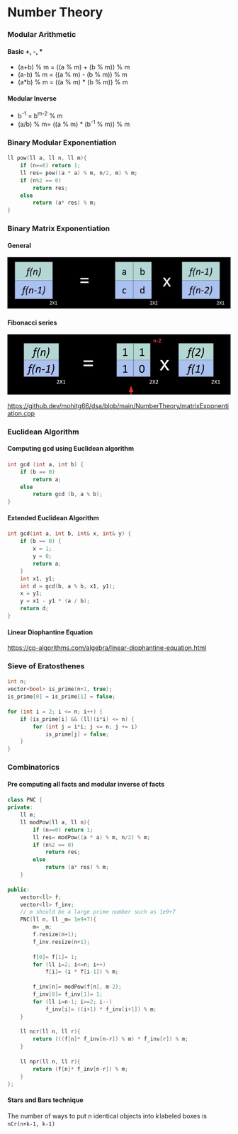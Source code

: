 # Number Theory

### Modular Arithmetic
#### Basic +, -, *
- (a+b) % m = ((a % m) + (b % m)) % m
- (a-b) % m = ((a % m) - (b % m)) % m
- (a*b) % m = ((a % m) * (b % m)) % m
#### Modular Inverse
- b<sup>-1</sup> = b<sup>m-2</sup> % m
- (a/b) % m=  ((a % m) * (b<sup>-1</sup> % m)) % m

### Binary Modular Exponentiation
``` c++
ll pow(ll a, ll n, ll m){
    if (n==0) return 1;
    ll res= pow((a * a) % m, n/2, m) % m;
    if (n%2 == 0)
        return res;
    else
        return (a* res) % m;
}
```

### Binary Matrix Exponentiation
#### General
![image1](images/matrixExponentiation1.png)
#### Fibonacci series
![image2](images/matrixExponentiation2.png)

<!-- link to matrixExponentiation.cpp -->
https://github.dev/mohitg66/dsa/blob/main/NumberTheory/matrixExponentiation.cpp

### Euclidean Algorithm
#### Computing gcd using Euclidean algorithm
``` c++
int gcd (int a, int b) {
    if (b == 0)
        return a;
    else
        return gcd (b, a % b);
}
```

#### Extended Euclidean Algorithm
``` c++
int gcd(int a, int b, int& x, int& y) {
    if (b == 0) {
        x = 1;
        y = 0;
        return a;
    }
    int x1, y1;
    int d = gcd(b, a % b, x1, y1);
    x = y1;
    y = x1 - y1 * (a / b);
    return d;
}
```

#### Linear Diophantine Equation
https://cp-algorithms.com/algebra/linear-diophantine-equation.html

### Sieve of Eratosthenes
``` c++
int n;
vector<bool> is_prime(n+1, true);
is_prime[0] = is_prime[1] = false;

for (int i = 2; i <= n; i++) {
    if (is_prime[i] && (ll)(i*i) <= n) {
        for (int j = i*i; j <= n; j += i)
            is_prime[j] = false;
    }
}
```

### Combinatorics
#### Pre computing all facts and modular inverse of facts
``` c++
class PNC {
private:
    ll m;
    ll modPow(ll a, ll n){
        if (n==0) return 1;
        ll res= modPow((a * a) % m, n/2) % m;
        if (n%2 == 0)
            return res;
        else
            return (a* res) % m;
    }

public:
    vector<ll> f;
    vector<ll> f_inv;
    // m should be a large prime number such as 1e9+7
    PNC(ll n, ll _m= 1e9+7){ 
        m= _m;
        f.resize(n+1);
        f_inv.resize(n+1);

        f[0]= f[1]= 1;
        for (ll i=2; i<=n; i++)
            f[i]= (i * f[i-1]) % m;

        f_inv[n]= modPow(f[n], m-2);
        f_inv[0]= f_inv[1]= 1;
        for (ll i=n-1; i>=2; i--) 
            f_inv[i]= ((i+1) * f_inv[i+1]) % m;
    }
    
    ll ncr(ll n, ll r){
        return (((f[n]* f_inv[n-r]) % m) * f_inv[r]) % m;
    }

    ll npr(ll n, ll r){
        return (f[n]* f_inv[n-r]) % m;
    }
};
```

#### Stars and Bars technique
The number of ways to put $n$ identical objects into $k$ labeled boxes is `nCr(n+k-1, k-1)`